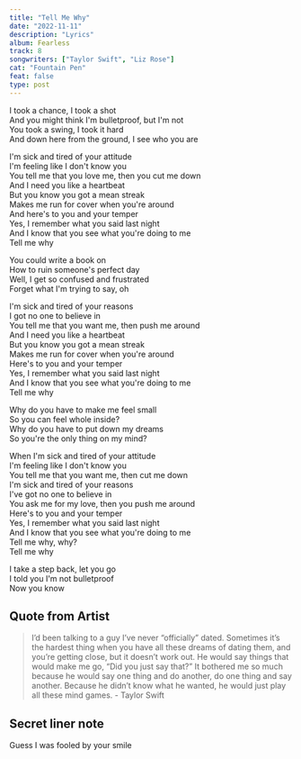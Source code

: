 ```yaml
---
title: "Tell Me Why"
date: "2022-11-11"
description: "Lyrics"
album: Fearless
track: 8
songwriters: ["Taylor Swift", "Liz Rose"]
cat: "Fountain Pen"
feat: false
type: post
---
```


<p className="verse-one">
I took a chance, I took a shot <br />
And you might think I'm bulletproof, but I'm not <br />
You took a swing, I took it hard <br />
And down here from the ground, I see who you are <br />
</p>
<p className="chorus">
I'm sick and tired of your attitude <br />
I'm feeling like I don't know you <br />
You tell me that you love me, then you cut me down <br />
And I need you like a heartbeat <br />
But you know you got a mean streak <br />
Makes me run for cover when you're around <br />
And here's to you and your temper <br />
Yes, I remember what you said last night <br />
And I know that you see what you're doing to me <br />
Tell me why <br />
</p>
<p className="verse-two">
You could write a book on <br />
How to ruin someone's perfect day <br />
Well, I get so confused and frustrated <br />
Forget what I'm trying to say, oh <br />
</p>
<p className="chorus">
I'm sick and tired of your reasons <br />
I got no one to believe in <br />
You tell me that you want me, then push me around <br />
And I need you like a heartbeat <br />
But you know you got a mean streak <br />
Makes me run for cover when you're around <br />
Here's to you and your temper <br />
Yes, I remember what you said last night <br />
And I know that you see what you're doing to me <br />
Tell me why <br />
</p>
<p className="bridge">
Why do you have to make me feel small <br />
So you can feel whole inside? <br />
Why do you have to put down my dreams <br />
So you're the only thing on my mind? <br />
</p>
<p className="chorus">
When I'm sick and tired of your attitude <br />
I'm feeling like I don't know you <br />
You tell me that you want me, then cut me down <br />
I'm sick and tired of your reasons <br />
I've got no one to believe in <br />
You ask me for my love, then you push me around <br />
Here's to you and your temper <br />
Yes, I remember what you said last night <br />
And I know that you see what you're doing to me <br />
Tell me why, why? <br />
Tell me why <br />
</p>
<p className="outro">
I take a step back, let you go <br />
I told you I'm not bulletproof <br />
Now you know <br />
</p>

## Quote from Artist

<blockquote>
I’d been talking to a guy I’ve never “officially” dated. Sometimes it’s the hardest thing when you have all these dreams of dating them, and you’re getting close, but it doesn’t work out. He would say things that would make me go, “Did you just say that?” It bothered me so much because he would say one thing and do another, do one thing and say another. Because he didn’t know what he wanted, he would just play all these mind games. - Taylor Swift
</blockquote>

## Secret liner note

Guess I was fooled by your smile
